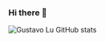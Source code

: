 ### Hi there 👋

![Gustavo Lu GitHub stats](https://github-readme-stats.vercel.app/api?username=Gustavo-Lu&show_icons=true&theme=synthwave)
